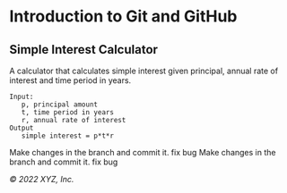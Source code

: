 # Introduction to Git and GitHub

## Simple Interest Calculator

A calculator that calculates simple interest given principal, annual rate of interest and time period in years.

```
Input:
   p, principal amount
   t, time period in years
   r, annual rate of interest
Output
   simple interest = p*t*r
```
Make changes in the branch and commit it. fix bug
Make changes in the branch and commit it. fix bug




_© 2022 XYZ, Inc._
